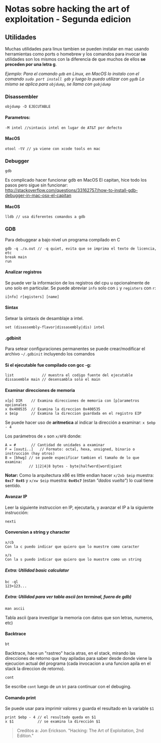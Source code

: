 # Notas sobre hacking the art of exploitation - Segunda edicion

## Utilidades
Muchas utilidades para linux tambien se pueden instalar en mac usando herramientas como ports o homebrew y los comandos para invocar las utilidades son los mismos con la diferencia de que muchos de ellos **se preceden por una letra g**. 

*Ejemplo: Para el comando `gdb` en Linux, en MacOS lo instalo con el comando `sudo port install gdb` y luego lo puedo utilizar con `ggdb`
Lo mismo se aplica para `objdump`, se llama con `gobjdump`*

### Disassembler
    objdump -D EJECUTABLE
#### Parametros:
    -M intel //sintaxis intel en lugar de AT&T por defecto

#### MacOS
    otool -tV // ya viene con xcode tools en mac

### Debugger
	gdb
Es complicado hacer funcionar gdb en MacOS El capitan, hice todo los pasos pero sigue sin funcionar: 
<http://stackoverflow.com/questions/33162757/how-to-install-gdb-debugger-in-mac-osx-el-capitan>
#### MacOS
	lldb // usa diferentes comandos a gdb

### GDB
Para debuggear a bajo nivel un programa compilado en C
	
	gdb -q ./a.out // -q quiet, evita que se imprima el texto de licencia, etc
	break main
	run


#### Analizar registros
Se puede ver la informacion de los registros del cpu u opcionalmente de uno solo en particular.
Se puede abreviar `info` solo con `i` y `registers` con `r`:

`i[nfo] r[egisters] [name]`

#### Sintax
Setear la sintaxis de desamblaje a intel.

	set (disassembly-flavor|dissasembly|dis) intel
		
#### .gdbinit

Para setear configuraciones permanentes se puede crear/modificar el archivo `~/.gdbinit` incluyendo los comandos

#### Si el ejecutable fue compilado con gcc -g:
	list 			 // muestra el codigo fuente del ejecutable 
	dissasemble main // desensambla solo el main

#### Examinar direcciones de memoria
	x[p] DIR    // Examina direcciones de memoria con [p]arametros opcionales
	x 0x400535	// Examina la direccion 0x400535
	x $eip 		// Examina la direccion guardada en el registro EIP

Se puede hacer uso de **aritmetica** al indicar la dirección a examinar: `x $ebp - 4`

Los parámetros de `x` son `x/AFB` donde:

	A = # 	    // Cantidad de unidades a examinar
	F = [oxuti..] 	// Formato: octal, hexa, unsigned, binario o instrucción (hay otros)
	B = [bhwg] // se puede especificar tambien el tamaño de lo que examina:
			   // 1|2|4|8 bytes - byte|halfword|word|giant


**Notar:** Como la arquitectura x86 es little endian hacer `x/2xb $eip` muestra: **`0xc7 0x45`** y `x/xw $eip` muestra: **`0x45c7`** (estan *"dados vuelta"*) lo cual tiene sentido.

#### Avanzar IP
Leer la siguiente instruccion en IP, ejecutarla, y avanzar el IP a la siguiente instrucción:

	nexti

#### Conversion a string y character

	x/cb
	Con la c puedo indicar que quiero que lo muestre como caracter

	x/s
	Con la s puedo indicar que quiero que lo muestre como un string

##### Extra: Utilidad basic calculator

	bc -ql
	123+123...

##### Extra: Utilidad para ver tabla ascii (en terminal, fuera de gdb)

	man ascii

Tabla ascii (para investigar la memoria con datos que son letras, numeros, etc)

#### Backtrace

	bt

Backtrace, hace un "rastreo" hacia atras, en el stack, mirando las direcciones de retorno que hay apiladas para saber desde donde viene la ejecucion actual del programa (cada invocacion a una funcion apila en el stack la direccion de retorno).

	cont

Se escribe `cont` luego de un `bt` para continuar con el debuging.

#### Comando print

Se puede usar para imprimir valores y guarda el resultado en la variable `$1`

	print $ebp - 4 // el resultado queda en $1
	x $1		   // se examina la dirección $1

> Creditos a: Jon Erickson. "Hacking: The Art of Exploitation, 2nd Edition."
